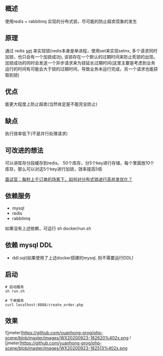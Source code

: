 ## 概述
使用redis + rabbitmq 实现的分布式锁，尽可能的防止超卖现象的发生

## 原理
通过 redis [set](http://redisdoc.com/string/set.html) 来实现锁(redis本身是单进程，使用set来实现setnx, 多个请求同时加锁，也只会有一个加锁成功), 该锁存在一个默认的过期时间来防止死锁的出现。加锁成功的同时会发送一个异步请求来为锁延长过期时间(这里主要是考虑到业务运行的时间有可能会大于锁的过期时间，导致业务未运行完成，另一个请求也能获取到锁)

## 优点
能更大程度上防止超卖(当然肯定是不能完全防止)

## 缺点
执行效率低下(不是并行处理请求)

## 可改进的想法
可以讲库存分段缓存到redis。
50个库存，分5个key进行存储，每个里面放10个库存，那么可以对这5个key进行加锁，效率提高5倍

[面试官：每秒上千订单的场景下，如何对分布式锁进行高并发优化？](https://blog.csdn.net/qq_42046105/article/details/102577610)

## 依赖服务
- mysql
- redis
- rabbitmq

如果没有上述依赖，可运行 sh docker/run.sh

## 依赖 mysql DDL
- ddl.sql(如果使用了上述docker搭建的mysql, 则不需要运行DDL)

## 启动
```
# 启动服务
sh run.sh 

# 下单服务
curl localhost:8888/create_order.php

```

## 效果
![jmeter]https://github.com/yuanhong-prog/php-scene/blob/master/images/WX20200923-182620%402x.png
![jmeter]https://github.com/yuanhong-prog/php-scene/blob/master/images/WX20200923-182513%402x.png
